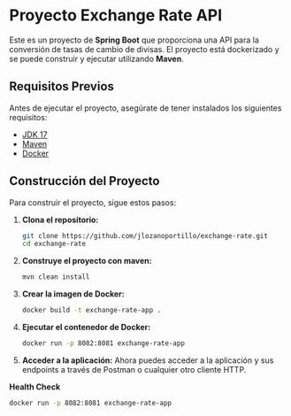 # Proyecto Exchange Rate API

Este es un proyecto de **Spring Boot** que proporciona una API para la conversión de tasas de cambio de divisas. El proyecto está dockerizado y se puede construir y ejecutar utilizando **Maven**.

## Requisitos Previos

Antes de ejecutar el proyecto, asegúrate de tener instalados los siguientes requisitos:

- [JDK 17](https://www.oracle.com/java/technologies/javase/jdk17-archive-downloads.html)
- [Maven](https://maven.apache.org/download.cgi)
- [Docker](https://www.docker.com/get-started)

## Construcción del Proyecto

Para construir el proyecto, sigue estos pasos:

1. **Clona el repositorio:**

   ```bash
   git clone https://github.com/jlozanoportillo/exchange-rate.git
   cd exchange-rate

2. **Construye el proyecto con maven:**
   ```bash
   mvn clean install

3. **Crear la imagen de Docker:**
   ```bash
   docker build -t exchange-rate-app .

4. **Ejecutar el contenedor de Docker:**
   ```bash
   docker run -p 8082:8081 exchange-rate-app


5. **Acceder a la aplicación:**
Ahora puedes acceder a la aplicación y sus endpoints a través de Postman o cualquier otro cliente HTTP.

**Health Check**
   ```bash
   docker run -p 8082:8081 exchange-rate-app
   
   
   